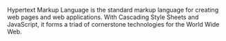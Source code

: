 Hypertext Markup Language is the standard markup language for creating web pages and web applications. With Cascading Style Sheets and JavaScript, it forms a triad of cornerstone technologies for the World Wide Web.
